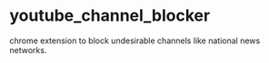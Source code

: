 # youtube_channel_blocker
chrome extension to block undesirable channels like national news networks. 
